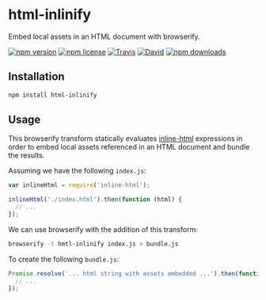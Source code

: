 # html-inlinify

Embed local assets in an HTML document with browserify.

[![npm version](https://img.shields.io/npm/v/html-inlinify.svg)](https://www.npmjs.com/package/html-inlinify)
[![npm license](https://img.shields.io/npm/l/html-inlinify.svg)](https://www.npmjs.com/package/html-inlinify)
[![Travis](https://img.shields.io/travis/panosoft/html-inlinify.svg)](https://travis-ci.org/panosoft/html-inlinify)
[![David](https://img.shields.io/david/panosoft/html-inlinify.svg)](https://david-dm.org/panosoft/html-inlinify)
[![npm downloads](https://img.shields.io/npm/dm/html-inlinify.svg)](https://www.npmjs.com/package/html-inlinify)

## Installation

```sh
npm install html-inlinify
```

## Usage

This browserify transform statically evaluates [inline-html](https://github.com/panosoft/inline-html) expressions in order to embed local assets referenced in an HTML document and bundle the results.

Assuming we have the following `index.js`:

```js
var inlineHtml = require('inline-html');

inlineHtml('./index.html').then(function (html) {
  // ...
});
```

We can use browserify with the addition of this transform:

```sh
browserify -t hmtl-inlinify index.js > bundle.js
```

To create the following `bundle.js`:

```js
Promise.resolve('... html string with assets embedded ...').then(function (html) {
  // ...
});
```
